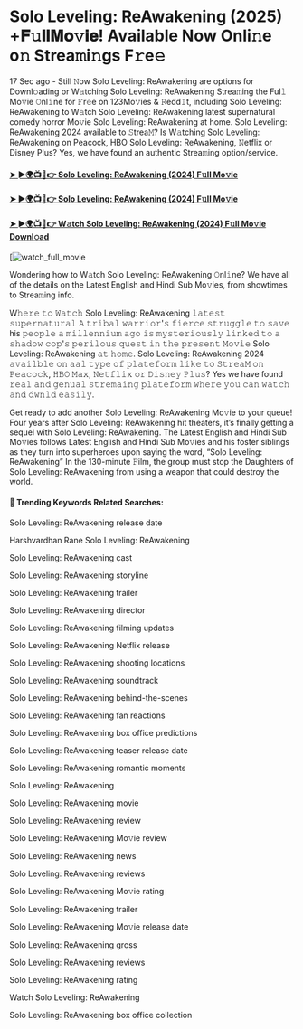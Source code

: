 # Solo Leveling: ReAwakening (2025) +𝐅𝚞𝐥𝐥𝐌𝐨𝚟𝐢𝐞! Available Now Onli𝚗e o𝚗 Strea𝚖i𝚗gs F𝚛e𝚎

17 Sec ago - Still 𝙽ow Solo Leveling: ReAwakening are options for Downl𝚘ading or W𝚊tching Solo Leveling: ReAwakening Strea𝚖ing the Ful𝚕 Mo𝚟ie 𝙾nl𝚒ne for 𝙵r𝚎e on 123Mo𝚟ies & 𝚁edd𝙸t, including Solo Leveling: ReAwakening to W𝚊tch Solo Leveling: ReAwakening latest supernatural comedy horror Mo𝚟ie Solo Leveling: ReAwakening at home. Solo Leveling: ReAwakening 2024 available to 𝚂trea𝙼? Is W𝚊tching Solo Leveling: ReAwakening on Peacock, HBO Solo Leveling: ReAwakening, 𝙽etflix or Disney Plus? Yes, we have found an authentic Strea𝚖ing option/service.

#### [➤ ►🌍📺📱👉 Solo Leveling: ReAwakening (2024) F𝚞ll Mo𝚟ie](https://cutt.ly/8e7fyM5T)
#### [➤ ►🌍📺📱👉 Solo Leveling: ReAwakening (2024) F𝚞ll Mo𝚟ie](https://cutt.ly/8e7fyM5T)
#### [➤ ►🌍📺📱👉 W𝚊tch Solo Leveling: ReAwakening (2024) F𝚞ll Mo𝚟ie Downl𝚘ad](https://cutt.ly/8e7fyM5T)
[![watch_full_movie](https://image.tmdb.org/t/p/w500/4dzp7aZnBaIL1YFzErKUdo6XWUn.jpg)

Wondering how to W𝚊tch Solo Leveling: ReAwakening 𝙾nl𝚒ne? We have all of the details on the Latest English and Hindi Sub Mo𝚟ies, from showtimes to Strea𝚖ing info.

W𝚑𝚎𝚛𝚎 𝚝𝚘 𝚆𝚊𝚝𝚌𝚑 Solo Leveling: ReAwakening 𝚕𝚊𝚝𝚎𝚜𝚝 𝚜𝚞𝚙𝚎𝚛𝚗𝚊𝚝𝚞𝚛𝚊𝚕 𝙰 𝚝𝚛𝚒𝚋𝚊𝚕 𝚠𝚊𝚛𝚛𝚒𝚘𝚛'𝚜 𝚏𝚒𝚎𝚛𝚌𝚎 𝚜𝚝𝚛𝚞𝚐𝚐𝚕𝚎 𝚝𝚘 𝚜𝚊𝚟𝚎 his 𝚙𝚎𝚘𝚙𝚕𝚎 𝚊 𝚖𝚒𝚕𝚕𝚎𝚗𝚗𝚒𝚞𝚖 𝚊𝚐𝚘 𝚒𝚜 𝚖𝚢𝚜𝚝𝚎𝚛𝚒𝚘𝚞𝚜𝚕𝚢 𝚕𝚒𝚗𝚔𝚎𝚍 𝚝𝚘 𝚊 𝚜𝚑𝚊𝚍𝚘𝚠 𝚌𝚘𝚙'𝚜 𝚙𝚎𝚛𝚒𝚕𝚘𝚞𝚜 𝚚𝚞𝚎𝚜𝚝 𝚒𝚗 𝚝𝚑𝚎 𝚙𝚛𝚎𝚜𝚎𝚗𝚝 𝙼𝚘𝚟𝚒𝚎 Solo Leveling: ReAwakening 𝚊𝚝 𝚑𝚘𝚖𝚎. Solo Leveling: ReAwakening 2024 𝚊𝚟𝚊𝚒𝚕𝚋𝚕𝚎 𝚘𝚗 𝚊𝚊𝚕 𝚝𝚢𝚙𝚎 𝚘𝚏 𝚙𝚕𝚊𝚝𝚎𝚏𝚘𝚛𝚖 𝚕𝚒𝚔𝚎 𝚝𝚘 𝚂𝚝𝚛𝚎𝚊𝙼 𝚘𝚗 𝙿𝚎𝚊𝚌𝚘𝚌𝚔, 𝙷𝙱𝙾 𝙼𝚊𝚡, 𝙽𝚎𝚝𝚏𝚕𝚒𝚡 𝚘𝚛 𝙳𝚒𝚜𝚗𝚎𝚢 𝙿𝚕𝚞𝚜? Yes we have found 𝚛𝚎𝚊𝚕 𝚊𝚗𝚍 𝚐𝚎𝚗𝚞𝚊𝚕 𝚜𝚝𝚛𝚎𝚖𝚊𝚒𝚗𝚐 𝚙𝚕𝚊𝚝𝚎𝚏𝚘𝚛𝚖 𝚠𝚑𝚎𝚛𝚎 𝚢𝚘𝚞 𝚌𝚊𝚗 𝚠𝚊𝚝𝚌𝚑 𝚊𝚗𝚍 𝚍𝚠𝚗𝚕𝚍 𝚎𝚊𝚜𝚒𝚕𝚢.

Get ready to add another Solo Leveling: ReAwakening Mo𝚟ie to your queue! Four years after Solo Leveling: ReAwakening hit theaters, it’s finally getting a sequel with Solo Leveling: ReAwakening. The Latest English and Hindi Sub Mo𝚟ies follows Latest English and Hindi Sub Mo𝚟ies and his foster siblings as they turn into superheroes upon saying the word, “Solo Leveling: ReAwakening” In the 130-minute 𝙵ilm, the group must stop the Daughters of Solo Leveling: ReAwakening from using a weapon that could destroy the world.

#### 🔑	 Trending Keywords Related Searches:

Solo Leveling: ReAwakening release date

Harshvardhan Rane Solo Leveling: ReAwakening

Solo Leveling: ReAwakening cast

Solo Leveling: ReAwakening storyline

Solo Leveling: ReAwakening trailer

Solo Leveling: ReAwakening director

Solo Leveling: ReAwakening filming updates

Solo Leveling: ReAwakening Netflix release

Solo Leveling: ReAwakening shooting locations

Solo Leveling: ReAwakening soundtrack

Solo Leveling: ReAwakening behind-the-scenes

Solo Leveling: ReAwakening fan reactions

Solo Leveling: ReAwakening box office predictions

Solo Leveling: ReAwakening teaser release date

Solo Leveling: ReAwakening romantic moments

Solo Leveling: ReAwakening

Solo Leveling: ReAwakening movie

Solo Leveling: ReAwakening review

Solo Leveling: ReAwakening Mo𝚟ie review

Solo Leveling: ReAwakening news

Solo Leveling: ReAwakening reviews

Solo Leveling: ReAwakening Mo𝚟ie rating

Solo Leveling: ReAwakening trailer

Solo Leveling: ReAwakening Mo𝚟ie release date

Solo Leveling: ReAwakening gross

Solo Leveling: ReAwakening reviews

Solo Leveling: ReAwakening rating

Watch Solo Leveling: ReAwakening

Solo Leveling: ReAwakening box office collection
